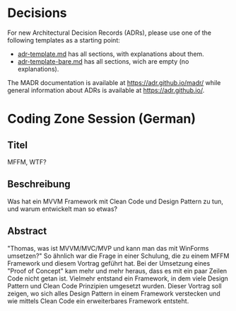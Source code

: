 # Decisions

For new Architectural Decision Records (ADRs), please use one of the following templates as a starting point:

* [adr-template.md](adr-template.md) has all sections, with explanations about them.
* [adr-template-bare.md](adr-template-bare.md) has all sections, wich are empty (no explanations).

The MADR documentation is available at <https://adr.github.io/madr/> while general information about ADRs is available at <https://adr.github.io/>.


# Coding Zone Session (German)

## Titel

MFFM, WTF?

## Beschreibung

Was hat ein MVVM Framework mit Clean Code und Design Pattern zu tun, und warum entwickelt man so etwas?

## Abstract

"Thomas, was ist MVVM/MVC/MVP und kann man das mit WinForms umsetzen?" So ähnlich war die Frage in einer Schulung, die zu einem MFFM Framework und diesem Vortrag geführt hat. Bei der Umsetzung eines "Proof of Concept" kam mehr und mehr heraus, dass es mit ein paar Zeilen Code nicht getan ist. Vielmehr entstand ein Framework, in dem viele Design Pattern und Clean Code Prinzipien umgesetzt wurden. Dieser Vortrag soll zeigen, wo sich alles Design Pattern in einem Framework verstecken und wie mittels Clean Code ein erweiterbares Framework entsteht.
